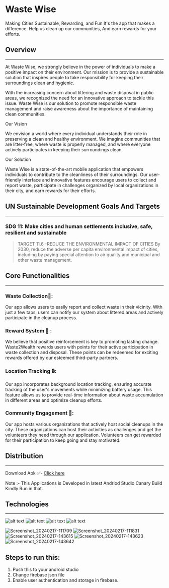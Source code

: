 # Waste Wise
Making Cities Sustainable, Rewarding, and Fun 
It's the app that makes a difference. 
Help us clean up our communities, And earn rewards for your efforts.


## Overview
_____________________________________________________________________________________________________________________________________________
At Waste Wise, we strongly believe in the power of individuals to make a positive impact on their environment. Our mission is to provide a sustainable solution that inspires people to take responsibility for keeping their surroundings clean and hygienic.

With the increasing concern about littering and waste disposal in public areas, we recognized the need for an innovative approach to tackle this issue. Waste Wise is our solution to promote responsible waste management and raise awareness about the importance of maintaining clean communities.

Our Vision

We envision a world where every individual understands their role in preserving a clean and healthy environment. We imagine communities that are litter-free, where waste is properly managed, and where everyone actively participates in keeping their surroundings clean.

Our Solution

Waste Wise is a state-of-the-art mobile application that empowers individuals to contribute to the cleanliness of their surroundings. Our user-friendly interface and innovative features encourage users to collect and report waste, participate in challenges organized by local organizations in their city, and earn rewards for their efforts.

## UN Sustainable Development Goals And Targets
___________________________________________________________________________________________________________________________________________________
### SDG 11: Make cities and human settlements inclusive, safe, resilient and sustainable

> TARGET 11.6 -REDUCE THE ENVIRONMENTAL IMPACT OF CITIES
By 2030, reduce the adverse per capita environmental impact of cities, including by paying special attention to air quality and municipal and other waste management.

## Core Functionalities
___________________________________________________________________________________________________________________________________________________
### Waste Collection🤝:
Our app allows users to easily report and collect waste in their vicinity. With just a few taps, users can notify our system about littered areas and actively participate in the cleanup process.

### Reward System 🎁 :
We believe that positive reinforcement is key to promoting lasting change. Waste2Wealth rewards users with points for their active participation in waste collection and disposal. These points can be redeemed for exciting rewards offered by our esteemed third-party partners.

### Location Tracking 🔒:
Our app incorporates background location tracking, ensuring accurate tracking of the user's movements while minimizing battery usage. This feature allows us to provide real-time information about waste accumulation in different areas and optimize cleanup efforts.

### Community Engagement 🦾:
Our app hosts various organizations that actively host social cleanups in the city. These organizations can host their activities as challenges and get the volunteers they need through our application. Volunteers can get rewarded for their participation to keep going and stay motivated.

## Distribution
______________________________________________________________________________________________________________________________________________________
 Download Apk ✅- [Click here](https://drive.google.com/file/d/1s6Hl5xzrmAga_N_gSDMuoIp26j4nfgwN/view?usp=sharing)
 
 Note :- This Applications is Developed in latest Andriod Studio Canary Build Kindly Run in that.

## Technologies
__________________________________________________________________________________________________________________________________________________
![alt text](https://img.shields.io/badge/Kotlin-FFFFFF?style=for-the-badge&logo=Kotlin) ![alt text](https://img.shields.io/badge/Firebase-FFFFFF?style=for-the-badge&logo=Firebase) ![alt text](https://img.shields.io/badge/GoogleCloud-FFFFFF?style=for-the-badge&logo=GoogleCloud) ![alt text](https://img.shields.io/badge/JetpackCompose-FFFFFF?style=for-the-badge&logo=JetpackCompose)

![Screenshot_20240217-111709](https://github.com/11iamvikas/Waste-Wise/assets/123629697/261bf353-1338-416a-9faa-f1b337409ef6)
![Screenshot_20240217-111831](https://github.com/11iamvikas/Waste-Wise/assets/123629697/f6431634-42e1-4c41-8d4c-0408811c2611)
![Screenshot_20240217-143615](https://github.com/11iamvikas/Waste-Wise/assets/123629697/351cd57d-fcab-4bd9-a7f3-b94e51979944)
![Screenshot_20240217-143623](https://github.com/11iamvikas/Waste-Wise/assets/123629697/5e4f5163-247e-4335-bc01-301945bb8312)
![Screenshot_20240217-143642](https://github.com/11iamvikas/Waste-Wise/assets/123629697/ff2b511d-f7b0-44ab-90e0-7ddd25f128d3)

## Steps to run this:
1) Push this to your android studio
2) Change firebase json file
3) Enable user authentication and storage in firebase.


